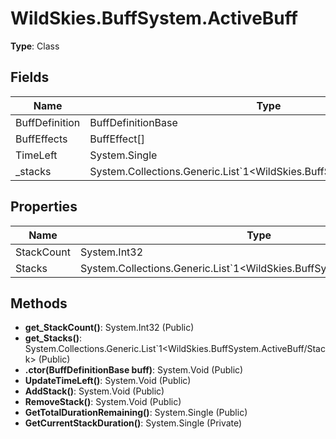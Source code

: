 ﻿# WildSkies.BuffSystem.ActiveBuff

**Type**: Class

## Fields

| Name | Type | Access |
|------|------|--------|
| BuffDefinition | BuffDefinitionBase | Public |
| BuffEffects | BuffEffect[] | Public |
| TimeLeft | System.Single | Public |
| _stacks | System.Collections.Generic.List`1<WildSkies.BuffSystem.ActiveBuff/Stack> | Private |

## Properties

| Name | Type | Access |
|------|------|--------|
| StackCount | System.Int32 | Public |
| Stacks | System.Collections.Generic.List`1<WildSkies.BuffSystem.ActiveBuff/Stack> | Public |

## Methods

- **get_StackCount()**: System.Int32 (Public)
- **get_Stacks()**: System.Collections.Generic.List`1<WildSkies.BuffSystem.ActiveBuff/Stack> (Public)
- **.ctor(BuffDefinitionBase buff)**: System.Void (Public)
- **UpdateTimeLeft()**: System.Void (Public)
- **AddStack()**: System.Void (Public)
- **RemoveStack()**: System.Void (Public)
- **GetTotalDurationRemaining()**: System.Single (Public)
- **GetCurrentStackDuration()**: System.Single (Private)

